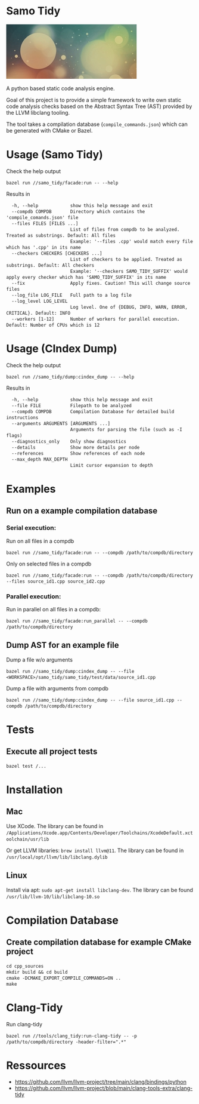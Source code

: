 # Samo Tidy
![samo_tidy](ressources/samo_tidy.jpg)

A python based static code analysis engine.

Goal of this project is to provide a simple framework to write own static code analysis checks based on the Abstract Syntax Tree (AST) provided by the LLVM libclang tooling.

The tool takes a compilation database (`compile_commands.json`) which can be generated with CMake or Bazel.

# Usage (Samo Tidy)
Check the help output
```
bazel run //samo_tidy/facade:run -- --help
```
Results in
```
  -h, --help            show this help message and exit
  --compdb COMPDB       Directory which contains the 'compile_comands.json' file
  --files FILES [FILES ...]
                        List of files from compdb to be analyzed. Treated as substrings. Default: All files
                        Example: '--files .cpp' would match every file which has '.cpp' in its name
  --checkers CHECKERS [CHECKERS ...]
                        List of checkers to be applied. Treated as substrings. Default: All checkers
                        Example: '--checkers SAMO_TIDY_SUFFIX' would apply every checker which has 'SAMO_TIDY_SUFFIX' in its name
  --fix                 Apply fixes. Caution! This will change source files
  --log_file LOG_FILE   Full path to a log file
  --log_level LOG_LEVEL
                        Log level. One of {DEBUG, INFO, WARN, ERROR, CRITICAL}. Default: INFO
  --workers [1-12]      Number of workers for parallel execution. Default: Number of CPUs which is 12
```

# Usage (CIndex Dump)
Check the help output
```
bazel run //samo_tidy/dump:cindex_dump -- --help
```
Results in
```
  -h, --help            show this help message and exit
  --file FILE           Filepath to be analyzed
  --compdb COMPDB       Compilation Database for detailed build instructions
  --arguments ARGUMENTS [ARGUMENTS ...]
                        Arguments for parsing the file (such as -I flags)
  --diagnostics_only    Only show diagnostics
  --details             Show more details per node
  --references          Show references of each node
  --max_depth MAX_DEPTH
                        Limit cursor expansion to depth
```

# Examples
## Run on a example compilation database
### Serial execution:
Run on all files in a compdb
```
bazel run //samo_tidy/facade:run -- --compdb /path/to/compdb/directory
```

Only on selected files in a compdb
```
bazel run //samo_tidy/facade:run -- --compdb /path/to/compdb/directory --files source_id1.cpp source_id2.cpp
```

### Parallel execution:
Run in parallel on all files in a compdb:
```
bazel run //samo_tidy/facade:run_parallel -- --compdb /path/to/compdb/directory
```

## Dump AST for an example file
Dump a file w/o arguments
```
bazel run //samo_tidy/dump:cindex_dump -- --file <WORKSPACE>/samo_tidy/samo_tidy/test/data/source_id1.cpp
```

Dump a file with arguments from compdb
```
bazel run //samo_tidy/dump:cindex_dump -- --file source_id1.cpp --compdb /path/to/compdb/directory
```

# Tests
## Execute all project tests
```
bazel test /...
```

# Installation
## Mac
Use XCode. The library can be found in `/Applications/Xcode.app/Contents/Developer/Toolchains/XcodeDefault.xctoolchain/usr/lib`

Or get LLVM libraries: `brew install llvm@11`. The library can be found in `/usr/local/opt/llvm/lib/libclang.dylib`

## Linux
Install via apt: `sudo apt-get install libclang-dev`. The library can be found `/usr/lib/llvm-10/lib/libclang-10.so`

# Compilation Database
## Create compilation database for example CMake project
```
cd cpp_sources
mkdir build && cd build
cmake -DCMAKE_EXPORT_COMPILE_COMMANDS=ON ..
make
```

# Clang-Tidy
Run clang-tidy
```
bazel run //tools/clang_tidy:run-clang-tidy -- -p /path/to/compdb/directory -header-filter=".*"
```

# Ressources
* https://github.com/llvm/llvm-project/tree/main/clang/bindings/python
* https://github.com/llvm/llvm-project/blob/main/clang-tools-extra/clang-tidy
